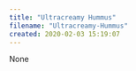 ```yaml
---
title: "Ultracreamy Hummus"
filename: "Ultracreamy-Hummus"
created: 2020-02-03 15:19:07
---
```

None
